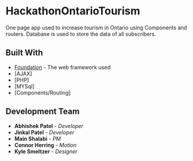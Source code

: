 # HackathonOntarioTourism
One page app used to increase tourism in Ontario using Components and routers. Database is used to store the data of all subscribers.

## Built With

* [Foundation](https://foundation.zurb.com/) - The web framework used
* [AJAX]
* [PHP]
* [MYSql]
* [Components/Routing]


## Development Team

* **Abhishek Patel** - *Developer* 
* **Jinkal Patel** - *Developer*
* **Main Shalabi** - *PM*
* **Connor Herring** - *Motion*
* **Kyle Smeltzer** - *Designer*
